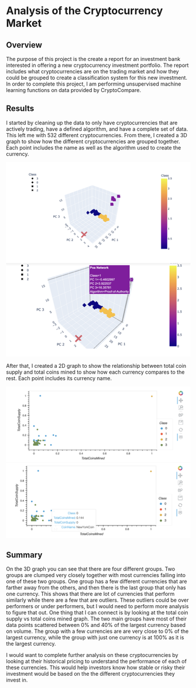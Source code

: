 # Analysis of the Cryptocurrency Market

## Overview

The purpose of this project is the create a report for an investment bank interested in offering a new cryptocurrency investment portfolio. The report includes what cryptocurrencies are on the trading market and how they could be grouped to create a classification system for this new investment. In order to complete this project, I am performing unsupervised machine learning functions on data provided by CryptoCompare.

## Results

I started by cleaning up the data to only have cryptocurrencies that are actively trading, have a defined algorithm, and have a complete set of data. This left me with 532 different cryptocurrencies. From there, I created a 3D graph to show how the different cryptocurrencies are grouped together. Each point includes the name as well as the algorithm used to create the currency.

![](Images/clustered3d.png)
![](Images/clustered3d2.png)

After that, I created a 2D graph to show the relationship between total coin supply and total coins mined to show how each currency compares to the rest. Each point includes its currency name.

![](Images/coins2d.png)
![](Images/coins2d2.png)

## Summary

On the 3D graph you can see that there are four different groups. Two groups are clumped very closely together with most currencies falling into one of these two groups. One group has a few different currencies that are farther away from the others, and then there is the last group that only has one currency. This shows that there are lot of currencies that perform similarly while there are a few that are outliers. These outliers could be over performers or under performers, but I would need to perform more analysis to figure that out. One thing that I can connect is by looking at the total coin supply vs total coins mined graph. The two main groups have most of their data points scattered between 0% and 40% of the largest currency based on volume. The group with a few currencies are are very close to 0% of the largest currency, while the group with just one currency is at 100% as it is the largest currency.

I would want to complete further analysis on these cryptocurrencies by looking at their historical pricing to understand the performance of each of these currencies. This would help investors know how stable or risky their investment would be based on the the different cryptocurrencies they invest in.
